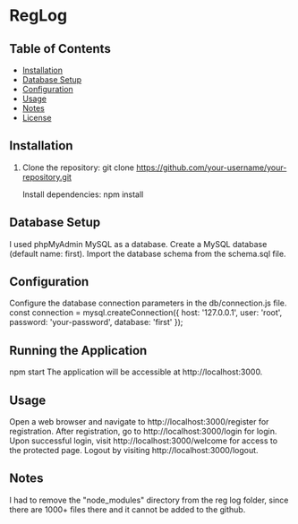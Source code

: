 # RegLog
## Table of Contents

- [Installation](#installation)
- [Database Setup](#database-setup)
- [Configuration](#configuration)
- [Usage](#usage)
- [Notes](#notes)
- [License](#license)

## Installation

1. Clone the repository:
   git clone https://github.com/your-username/your-repository.git
   
   Install dependencies:
   npm install
   
## Database Setup
I used phpMyAdmin MySQL as a database.
Create a MySQL database (default name: first).
Import the database schema from the schema.sql file.
## Configuration
Configure the database connection parameters in the db/connection.js file.
const connection = mysql.createConnection({
  host: '127.0.0.1',
  user: 'root',
  password: 'your-password',
  database: 'first'
});
## Running the Application
npm start
The application will be accessible at http://localhost:3000.

## Usage
Open a web browser and navigate to http://localhost:3000/register for registration.
After registration, go to http://localhost:3000/login for login.
Upon successful login, visit http://localhost:3000/welcome for access to the protected page.
Logout by visiting http://localhost:3000/logout.
## Notes
I had to remove the "node_modules" directory from the reg log folder, since there are 1000+ files there and it cannot be added to the github.
